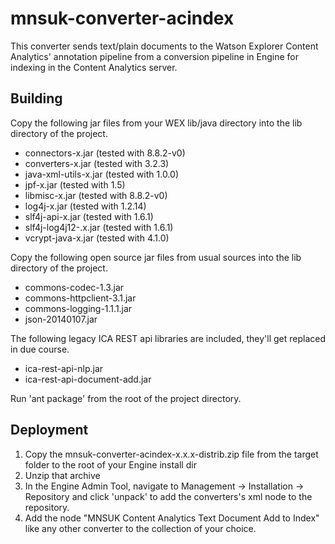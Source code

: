 # mnsuk-converter-acindex

This converter sends text/plain documents to the Watson Explorer Content Analytics' annotation pipeline from a conversion pipeline in Engine for indexing in the Content Analytics server.

## Building

Copy the following jar files from your WEX lib/java directory into the lib directory of the project. 
    
* connectors-x.jar  (tested with 8.8.2-v0)
* converters-x.jar (tested with 3.2.3)
* java-xml-utils-x.jar (tested with 1.0.0)
* jpf-x.jar (tested with 1.5)
* libmisc-x.jar (tested with 8.8.2-v0)
* log4j-x.jar (tested with 1.2.14)
* slf4j-api-x.jar (tested with 1.6.1)
* slf4j-log4j12-.x.jar (tested with 1.6.1)
* vcrypt-java-x.jar (tested with 4.1.0)
    
Copy the following open source jar files from usual sources into the lib directory of the project.
    
* commons-codec-1.3.jar
* commons-httpclient-3.1.jar
* commons-logging-1.1.1.jar
* json-20140107.jar
    
The following legacy ICA REST api libraries are included, they'll get replaced in due course.
* ica-rest-api-nlp.jar
* ica-rest-api-document-add.jar
    
Run 'ant package' from the root of the project directory. 
    
## Deployment
    
1. Copy the mnsuk-converter-acindex-x.x.x-distrib.zip file from the target folder to the root of your Engine install dir
1. Unzip that archive
1. In the Engine Admin Tool, navigate to Management -> Installation -> Repository and click 'unpack' to add the converters's xml node to the repository.
1. Add the node "MNSUK Content Analytics Text Document Add to Index" like any other converter to the collection of your choice.


    
    

